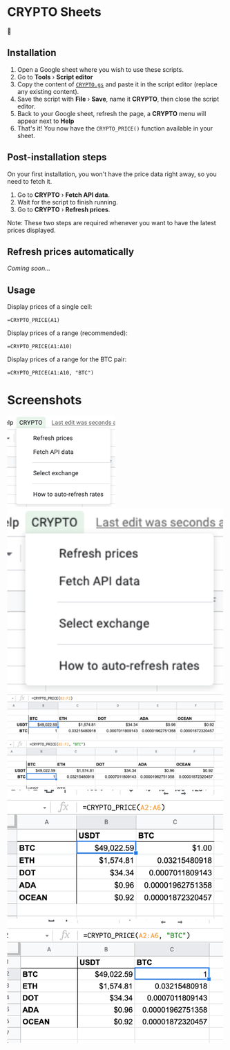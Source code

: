 # CRYPTO Sheets
👋

## Installation
1. Open a Google sheet where you wish to use these scripts.
2. Go to **Tools** &rsaquo; **Script editor**
3. Copy the content of [`CRYPTO.gs`](https://raw.githubusercontent.com/kbouchard/crypto-sheets/main/CRYPTO.gs) and paste it in the script editor (replace any existing content).
4. Save the script with **File** &rsaquo; **Save**, name it **CRYPTO**, then close the script editor.
5. Back to your Google sheet, refresh the page, a **CRYPTO** menu will appear next to **Help**
6. That's it! You now have the `CRYPTO_PRICE()` function available in your sheet.

## Post-installation steps
On your first installation, you won't have the price data right away, so you need to fetch it.
1. Go to **CRYPTO** &rsaquo; **Fetch API data**.
2. Wait for the script to finish running.
3. Go to **CRYPTO** &rsaquo; **Refresh prices**.

Note: These two steps are required whenever you want to have the latest prices displayed.

## Refresh prices automatically
_Coming soon..._

## Usage
Display prices of a single cell:
```
=CRYPTO_PRICE(A1)
```
Display prices of a range (recommended):
```
=CRYPTO_PRICE(A1:A10)
```
Display prices of a range for the BTC pair:
```
=CRYPTO_PRICE(A1:A10, "BTC")
```

# Screenshots
<img src="https://github.com/kbouchard/crypto-sheets/blob/main/screenshots/ss-menu.png" />

<img src="https://github.com/kbouchard/crypto-sheets/blob/main/screenshots/ss-menu.png" width="500" />

<img src="https://github.com/kbouchard/crypto-sheets/blob/main/screenshots/ss-demo-hor-usdt.png" width="500" />

<img src="https://github.com/kbouchard/crypto-sheets/blob/main/screenshots/ss-demo-hor-btc.png" width="500" />

<img src="https://github.com/kbouchard/crypto-sheets/blob/main/screenshots/ss-demo-ver-usdt.png" width="500" />

<img src="https://github.com/kbouchard/crypto-sheets/blob/main/screenshots/ss-demo-ver-btc.png" width="500" />
